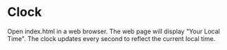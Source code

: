 # Clock

Open index.html in a web browser.
The web page will display "Your Local Time".
The clock updates every second to reflect the current local time.
